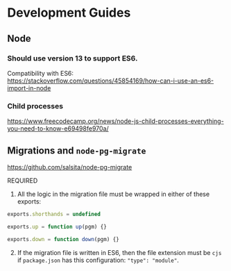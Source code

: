 # Development Guides

## Node

### Should use version 13 to support ES6.

Compatibility with ES6:
<br/>https://stackoverflow.com/questions/45854169/how-can-i-use-an-es6-import-in-node

### Child processes

https://www.freecodecamp.org/news/node-js-child-processes-everything-you-need-to-know-e69498fe970a/

## Migrations and `node-pg-migrate`

https://github.com/salsita/node-pg-migrate

REQUIRED
1. All the logic in the migration file must be wrapped in either of these exports:

```javascript
exports.shorthands = undefined

exports.up = function up(pgm) {}

exports.down = function down(pgm) {}
```

2. If the migration file is written in ES6, then the file extension must be `cjs` if `package.json` has this configuration: `"type": "module"`.